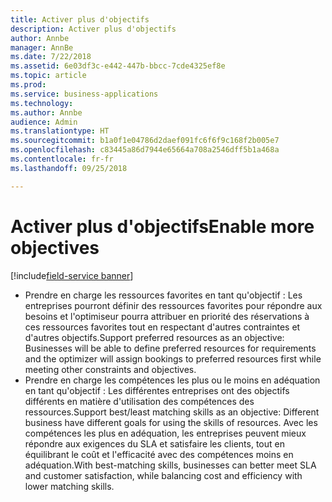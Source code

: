 ```yaml
---
title: Activer plus d'objectifs
description: Activer plus d'objectifs
author: Annbe
manager: AnnBe
ms.date: 7/22/2018
ms.assetid: 6e03df3c-e442-447b-bbcc-7cde4325ef8e
ms.topic: article
ms.prod: 
ms.service: business-applications
ms.technology: 
ms.author: Annbe
audience: Admin
ms.translationtype: HT
ms.sourcegitcommit: b1a0f1e04786d2daef091fc6f6f9c168f2b005e7
ms.openlocfilehash: c83445a86d7944e65664a708a2546dff5b1a468a
ms.contentlocale: fr-fr
ms.lasthandoff: 09/25/2018

---
```


#  <a name="enable-more-objectives"></a><span data-ttu-id="b2c4d-103">Activer plus d'objectifs</span><span class="sxs-lookup"><span data-stu-id="b2c4d-103">Enable more objectives</span></span> 

[!include[field-service banner](../../../includes/field-service.md)]



-   <span data-ttu-id="b2c4d-104">Prendre en charge les ressources favorites en tant qu'objectif : Les entreprises pourront définir des ressources favorites pour répondre aux besoins et l'optimiseur pourra attribuer en priorité des réservations à ces ressources favorites tout en respectant d'autres contraintes et d'autres objectifs.</span><span class="sxs-lookup"><span data-stu-id="b2c4d-104">Support preferred resources as an objective: Businesses will be able to define preferred resources for requirements and the optimizer will assign bookings to preferred resources first while meeting other constraints and objectives.</span></span>
-   <span data-ttu-id="b2c4d-105">Prendre en charge les compétences les plus ou le moins en adéquation en tant qu'objectif : Les différentes entreprises ont des objectifs différents en matière d'utilisation des compétences des ressources.</span><span class="sxs-lookup"><span data-stu-id="b2c4d-105">Support best/least matching skills as an objective: Different business have different goals for using the skills of resources.</span></span> <span data-ttu-id="b2c4d-106">Avec les compétences les plus en adéquation, les entreprises peuvent mieux répondre aux exigences du SLA et satisfaire les clients, tout en équilibrant le coût et l'efficacité avec des compétences moins en adéquation.</span><span class="sxs-lookup"><span data-stu-id="b2c4d-106">With best-matching skills, businesses can better meet SLA and customer satisfaction, while balancing cost and efficiency with lower matching skills.</span></span>

